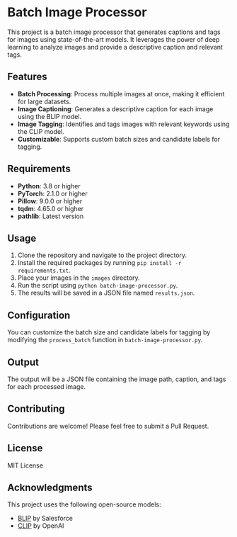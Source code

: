 # Batch Image Processor

This project is a batch image processor that generates captions and tags for images using state-of-the-art models. It leverages the power of deep learning to analyze images and provide a descriptive caption and relevant tags.

## Features

- **Batch Processing**: Process multiple images at once, making it efficient for large datasets.
- **Image Captioning**: Generates a descriptive caption for each image using the BLIP model.
- **Image Tagging**: Identifies and tags images with relevant keywords using the CLIP model.
- **Customizable**: Supports custom batch sizes and candidate labels for tagging.

## Requirements

- **Python**: 3.8 or higher
- **PyTorch**: 2.1.0 or higher
- **Pillow**: 9.0.0 or higher
- **tqdm**: 4.65.0 or higher
- **pathlib**: Latest version

## Usage

1. Clone the repository and navigate to the project directory.
2. Install the required packages by running `pip install -r requirements.txt`.
3. Place your images in the `images` directory.
4. Run the script using `python batch-image-processor.py`.
5. The results will be saved in a JSON file named `results.json`.

## Configuration

You can customize the batch size and candidate labels for tagging by modifying the `process_batch` function in `batch-image-processor.py`.

## Output

The output will be a JSON file containing the image path, caption, and tags for each processed image.

## Contributing

Contributions are welcome! Please feel free to submit a Pull Request.

## License

MIT License

## Acknowledgments

This project uses the following open-source models:
- [BLIP](https://github.com/salesforce/BLIP) by Salesforce
- [CLIP](https://github.com/openai/CLIP) by OpenAI

